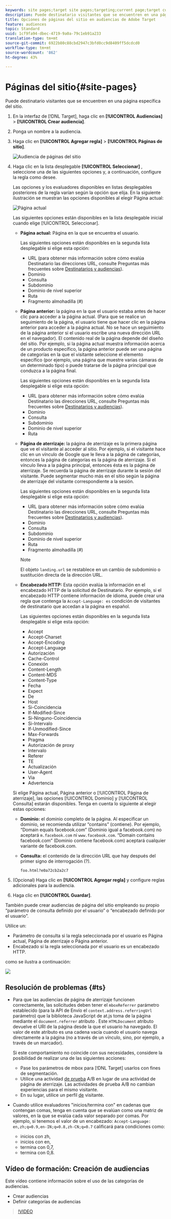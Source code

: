 ```yaml
---
keywords: site pages;target site pages;targeting;current page;target current page;previous page;target previous page;landing page;target landing page;http header
description: Puede destinatario visitantes que se encuentren en una página específica del sitio.
title: Opciones de páginas del sitio en audiencias de Adobe Target
feature: audiences
topic: Standard
uuid: 1cf9fa94-dbec-4719-9a0a-79c1eb91a233
translation-type: tm+mt
source-git-commit: 6922b80c88cbd2947c3bfd0cc9d8409ff5dcdcd0
workflow-type: tm+mt
source-wordcount: '862'
ht-degree: 43%

---
```



# Páginas del sitio{#site-pages}

Puede destinatario visitantes que se encuentren en una página específica del sitio.

1. En la interfaz de [!DNL Target], haga clic en **[!UICONTROL Audiencias]** > **[!UICONTROL Crear audiencia]**.
1. Ponga un nombre a la audiencia.
1. Haga clic en **[!UICONTROL Agregar regla]** > **[!UICONTROL Páginas de sitio]**.

   ![Audiencia de páginas del sitio](assets/target_site_pages.png)

1. Haga clic en la lista desplegable **[!UICONTROL Seleccionar]** , seleccione una de las siguientes opciones y, a continuación, configure la regla como desee.

   Las opciones y los evaluadores disponibles en listas desplegables posteriores de la regla varían según la opción que elija. En la siguiente ilustración se muestran las opciones disponibles al elegir Página actual:

   ![Página actual](/help/c-target/c-audiences/c-target-rules/assets/current-page.png)

   Las siguientes opciones están disponibles en la lista desplegable inicial cuando elige [!UICONTROL Seleccionar].

   * **Página actual:** Página en la que se encuentra el usuario.

      Las siguientes opciones están disponibles en la segunda lista desplegable si elige esta opción:

      * URL (para obtener más información sobre cómo evalúa Destinatario las direcciones URL, consulte Preguntas más frecuentes sobre [Destinatarios y audiencias](/help/c-target/c-troubleshooting-targets-and-audiences/troubleshooting-targets-and-audiences.md)).
      * Dominio
      * Consulta
      * Subdominio
      * Dominio de nivel superior
      * Ruta
      * Fragmento almohadilla (#)
   * **Página anterior:** la página en la que el usuario estaba antes de hacer clic para acceder a la página actual. (Para que se realice un seguimiento de la página, el usuario tiene que hacer clic en la página anterior para acceder a la página actual. No se hace un seguimiento de la página anterior si el usuario escribe una nueva dirección URL en el navegador). El contenido real de la página depende del diseño del sitio. Por ejemplo, si la página actual muestra información acerca de un producto específico, la página anterior puede ser una página de categorías en la que el visitante seleccione el elemento específico (por ejemplo, una página que muestre varias cámaras de un determinado tipo) o puede tratarse de la página principal que conduzca a la página final.

      Las siguientes opciones están disponibles en la segunda lista desplegable si elige esta opción:

      * URL (para obtener más información sobre cómo evalúa Destinatario las direcciones URL, consulte Preguntas más frecuentes sobre [Destinatarios y audiencias](/help/c-target/c-troubleshooting-targets-and-audiences/troubleshooting-targets-and-audiences.md)).
      * Dominio
      * Consulta
      * Subdominio
      * Dominio de nivel superior
      * Ruta
   * **Página de aterrizaje:** la página de aterrizaje es la primera página que ve el visitante al acceder al sitio. Por ejemplo, si el visitante hace clic en un vínculo de Google que le lleva a la página de categorías, entonces la página de categorías es la página de aterrizaje. Si el vínculo lleva a la página principal, entonces ésta es la página de aterrizaje. Se recuerda la página de aterrizaje durante la sesión del visitante. Puede segmentar mucho más en el sitio según la página de aterrizaje del visitante correspondiente a la sesión.

      Las siguientes opciones están disponibles en la segunda lista desplegable si elige esta opción:

      * URL (para obtener más información sobre cómo evalúa Destinatario las direcciones URL, consulte Preguntas más frecuentes sobre [Destinatarios y audiencias](/help/c-target/c-troubleshooting-targets-and-audiences/troubleshooting-targets-and-audiences.md)).
      * Dominio
      * Consulta
      * Subdominio
      * Dominio de nivel superior
      * Ruta
      * Fragmento almohadilla (#)

      >[!NOTE]
      >
      >El objeto `landing.url` se restablece en un cambio de subdominio o sustitución directa de la dirección URL.

   * **Encabezado HTTP:** Esta opción evalúa la información en el encabezado HTTP de la solicitud de Destinatario. Por ejemplo, si el encabezado HTTP contiene información de idioma, puede crear una regla que contenga la `Accept-Language: es` condición de visitantes de destinatario que accedan a la página en español.

      Las siguientes opciones están disponibles en la segunda lista desplegable si elige esta opción:

      * Accept
      * Accept-Charset
      * Accept-Encoding
      * Accept-Language
      * Autorización
      * Cache-Control
      * Conexión
      * Content-Length
      * Content-MDS
      * Content-Type
      * Fecha
      * Expect
      * De
      * Host
      * Si-Coincidencia
      * If-Modified-Since
      * Si-Ninguno-Coincidencia
      * Si-Intervalo
      * If-Unmodified-Since
      * Max-Forwards
      * Pragma
      * Autorización de proxy
      * Intervalo
      * Referer
      * TE
      * Actualización
      * User-Agent
      * Via
      * Advertencia

   Si elige Página actual, Página anterior o [!UICONTROL Página de aterrizaje], las opciones [!UICONTROL Dominio] y [!UICONTROL Consulta] estarán disponibles. Tenga en cuenta lo siguiente al elegir estas opciones:

   * **Dominio:** el dominio completo de la página. Al especificar un dominio, se recomienda utilizar “contains” (contiene). Por ejemplo, “Domain equals facebook.com” (Dominio igual a facebook.com) no aceptará `m.facebook.com` ni `www.facebook.com`. “Domain contains facebook.com” (Dominio contiene facebook.com) aceptará cualquier variante de facebook.com.
   * **Consulta:** el contenido de la dirección URL que hay después del primer signo de interrogación (?).

      `foo.html?e0a72cb2a2c7`





1. (Opcional) Haga clic en **[!UICONTROL Agregar regla]** y configure reglas adicionales para la audiencia.
1. Haga clic en **[!UICONTROL Guardar]**.

También puede crear audiencias de página del sitio empleando su propio “parámetro de consulta definido por el usuario” o “encabezado definido por el usuario”.

Utilice un:

* Parámetro de consulta si la regla seleccionada por el usuario es Página actual, Página de aterrizaje o Página anterior.
* Encabezado si la regla seleccionada por el usuario es un encabezado HTTP.

como se ilustra a continuación:

![](assets/site_pages.png)

## Resolución de problemas {#ts}

* Para que las audiencias de página de aterrizaje funcionen correctamente, las solicitudes deben tener el `mboxReferrer` parámetro establecido (para la API de Envío el `context.address.referringUrl` parámetro) que la biblioteca JavaScript de at.js toma de la página mediante el `document.referrer` atributo . Este `HTMLDocument` atributo devuelve el URI de la página desde la que el usuario ha navegado. El valor de este atributo es una cadena vacía cuando el usuario navega directamente a la página (no a través de un vínculo, sino, por ejemplo, a través de un marcador).

   Si este comportamiento no coincide con sus necesidades, considere la posibilidad de realizar una de las siguientes acciones:

   * Pase los parámetros [](/help/c-implementing-target/c-implementing-target-for-client-side-web/t-mbox-download/c-understanding-global-mbox/pass-parameters-to-global-mbox.md) de mbox para [!DNL Target] usarlos con fines de segmentación.
   * Utilice una actividad [de prueba](/help/c-activities/t-test-ab/test-ab.md) A/B en lugar de una actividad de página de aterrizaje. Las actividades de prueba A/B no cambian experiencias para el mismo visitante.
   * En su lugar, utilice un perfil [de](/help/c-target/c-audiences/c-target-rules/visitor-profile.md) visitante.

* Cuando utilice evaluadores &quot;inicios/termina con&quot; en cadenas que contengan comas, tenga en cuenta que se evalúan como una matriz de valores, en la que se evalúa cada valor separado por comas. Por ejemplo, si tenemos el valor de un encabezado: `Accept-Language: en,zh;q=0.9,en-IN;q=0.8,zh-CN;q=0.7` calificará para condiciones como:
   * inicios con zh,
   * inicios con en,
   * termina con 0,7,
   * termina con 0,8.

## Vídeo de formación: Creación de audiencias

Este vídeo contiene información sobre el uso de las categorías de audiencias.

* Crear audiencias
* Definir categorías de audiencias

>[!VIDEO](https://video.tv.adobe.com/v/17392)

